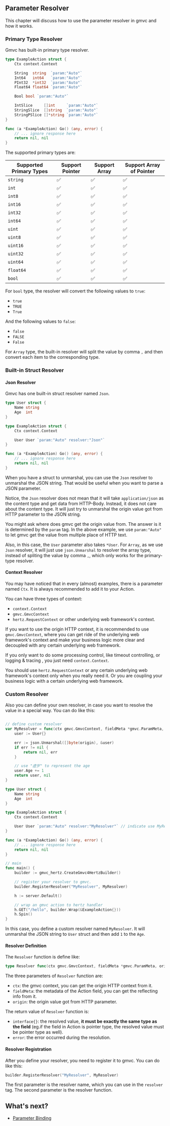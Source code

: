 ## Parameter Resolver

This chapter will discuss how to use the parameter resolver in gmvc and how it works.

### Primary Type Resolver

Gmvc has built-in primary type resolver.

```go
type ExampleAction struct {
	Ctx context.Context

	String  string  `param:"Auto"`
	Int64   int64   `param:"Auto"`
	PInt32  *int32  `param:"Auto"`
	Float64 float64 `param:"Auto"`

	Bool bool `param:"Auto"`

	IntSlice     []int     `param:"Auto"`
	StringSlice  []string  `param:"Auto"`
	StringPSlice []*string `param:"Auto"`
}

func (a *ExampleAction) Go() (any, error) {
	// ... ignore response here
    return nil, nil
}
```

The supported primary types are:

| Supported Primary Types      | Support Pointer | Support Array | Support Array of Pointer |
| ----------- | ----------- | ----------- | ----------- |
| `string`    | ✅ | ✅ | ✅ |
| `int`       | ✅ | ✅ | ✅ |
| `int8`      | ✅ | ✅ | ✅ |
| `int16`     | ✅ | ✅ | ✅ |
| `int32`     | ✅ | ✅ | ✅ |
| `int64`     | ✅ | ✅ | ✅ |
| `uint`      | ✅ | ✅ | ✅ |
| `uint8`     | ✅ | ✅ | ✅ |
| `uint16`    | ✅ | ✅ | ✅ |
| `uint32`    | ✅ | ✅ | ✅ |
| `uint64`    | ✅ | ✅ | ✅ |
| `float64`   | ✅ | ✅ | ✅ |
| `bool`      | ✅ | ✅ | ✅ |

For `bool` type, the resolver will convert the following values to `true`:

- `true`
- `TRUE`
- `True`

And the following values to `false`:

- `false`
- `FALSE`
- `False`

For `Array` type, the built-in resolver will split the value by comma `,` and then convert each item to the corresponding type.

### Built-in Struct Resolver

#### Json Resolver

Gmvc has one built-in struct resolver named `Json`.

```go
type User struct {
	Name string
	Age  int
}

type ExampleAction struct {
	Ctx context.Context

	User User `param:"Auto" resolver:"Json"`
}

func (a *ExampleAction) Go() (any, error) {
	// ... ignore response here
    return nil, nil
}
```

When you have a struct to unmarshal, you can use the `Json` resolver to unmarshal the JSON string. That would be useful when you want to parse a JSON parameter.

Notice, the `Json` resolver does not mean that it will take `application/json` as the content type and get data from HTTP-Body. Instead, it does not care about the content type. It will just try to unmarshal the origin value got from HTTP parameter to the JSON string.

You might ask where does gmvc get the origin value from. The answer is it is determined by the `param` tag. In the above example, we use `param:"Auto"` to let gmvc get the value from multiple place of HTTP text.

Also, in this case, the `User` parameter also takes `*User`. For `Array`, as we use `Json` resolver, it will just use `json.Unmarshal` to resolver the array type, instead of spliting the value by comma `,`, which only works for the primary-type resolver.

#### Context Resolver

You may have noticed that in every (almost) examples, there is a parameter named `Ctx`. It is always recommended to add it to your Action. 

You can have three types of context:

- `context.Context`
- `gmvc.GmvcContext`
- `hertz.RequestContext` or other underlying web framework's context.

If you want to use the origin HTTP context, it is recommended to use `gmvc.GmvcContext`, where you can get ride of the underlying web framework's context and make your business logic more clear and decoupled with any certain underlying web framework.

If you only want to do some processing control, like timeout controlling, or logging & tracing , you just need `context.Context`.

You should use `hertz.RequestContext` or any certain underlying web framework's context only when you really need it. Or you are coupling your business logic with a certain underlying web framework.


### Custom Resolver

Also you can define your own resolver, in case you want to resolve the value in a special way. You can do like this:

```go

// define custom resolver
var MyResolver = func(ctx gmvc.GmvcContext, fieldMeta *gmvc.ParamMeta, origin string) (interface{}, error) {
	user := User{}

	err := json.Unmarshal([]byte(origin), &user)
	if err != nil {
		return nil, err
	}

    // use "虚岁" to represent the age
	user.Age += 1
	return user, nil
}

type User struct {
	Name string
	Age  int
}

type ExampleAction struct {
	Ctx context.Context

	User User `param:"Auto" resolver:"MyResolver"` // indicate use MyResolver to resolve User parameter
}

func (a *ExampleAction) Go() (any, error) {
	// ... ignore response here
    return nil, nil
}

// main
func main() {
	builder := gmvc_hertz.CreateGmvc4HertzBuilder()

    // register your resolver to gmvc.
	builder.RegisterResolver("MyResolver", MyResolver)

	h := server.Default()

	// wrap an gmvc action to hertz handler
	h.GET("/hello", builder.Wrap(&ExampleAction{}))
	h.Spin()
}

```

In this case, you define a custom resolver named `MyResolver`. It will unmarshal the JSON string to `User` struct and then add `1` to the `Age`.

#### Resolver Definition

The `Resolver` function is define like:

```go
type Resolver func(ctx gmvc.GmvcContext, fieldMeta *gmvc.ParamMeta, origin string) (interface{}, error)
```

The three parameters of `Resolver` function are:

- `ctx`: the gmvc context, you can get the origin HTTP context from it.
- `fieldMeta`: the metadata of the Action field, you can get the reflecting info from it.
- `origin`: the origin value got from HTTP parameter.

The return value of `Resolver` function is:

- `interface{}`: the resolved value, **it must be exactly the same type as the field** (eg.if the field in Action is pointer type, the resolved value must be pointer type as well).
- `error`: the error occurred during the resolution.

#### Resolver Registration

After you define your resolver, you need to register it to gmvc. You can do like this:

```go
builder.RegisterResolver("MyResolver", MyResolver)
```

The first parameter is the resolver name, which you can use in the `resolver` tag. The second parameter is the resolver function.

## What's next?

- [Parameter Binding](https://github.com/zhengrenjie/gmvc/tree/main/.wiki/3-Parameter-Binding.md)
